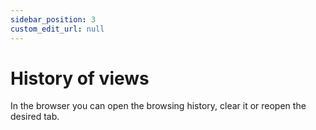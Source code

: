 ```yaml
---
sidebar_position: 3
custom_edit_url: null
---
```


# History of views

In the browser you can open the browsing history, clear it or reopen the desired tab.


<!-- ![Docusaurus logo](/img/docusaurus.png) -->